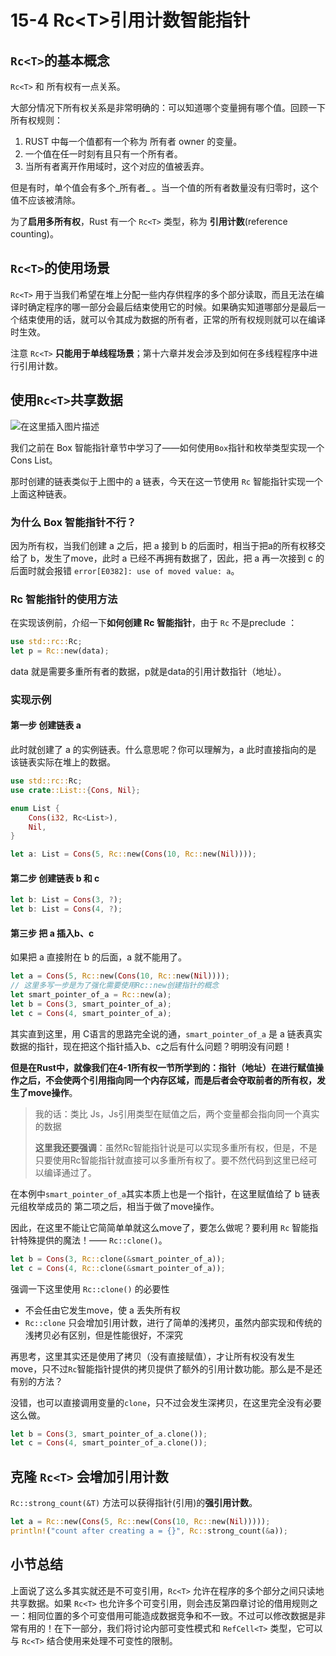 # 15-4 Rc&lt;T&gt;引用计数智能指针

## `Rc<T>`的基本概念

`Rc<T>` 和 所有权有一点关系。

大部分情况下所有权关系是非常明确的：可以知道哪个变量拥有哪个值。回顾一下所有权规则：

1. RUST 中每一个值都有一个称为 所有者 owner 的变量。
2. 一个值在任一时刻有且只有一个所有者。
3. 当所有者离开作用域时，这个对应的值被丢弃。

但是有时，单个值会有多个_所有者_ 。当一个值的所有者数量没有归零时，这个值不应该被清除。

为了**启用多所有权**，Rust 有一个 `Rc<T>` 类型，称为 **引用计数**\(reference counting\)。

## `Rc<T>`的使用场景

`Rc<T>` 用于当我们希望在堆上分配一些内存供程序的多个部分读取，而且无法在编译时确定程序的哪一部分会最后结束使用它的时候。如果确实知道哪部分是最后一个结束使用的话，就可以令其成为数据的所有者，正常的所有权规则就可以在编译时生效。

注意 `Rc<T>` **只能用于单线程场景**；第十六章并发会涉及到如何在多线程程序中进行引用计数。

## 使用`Rc<T>`共享数据

 

![&#x5728;&#x8FD9;&#x91CC;&#x63D2;&#x5165;&#x56FE;&#x7247;&#x63CF;&#x8FF0;](https://img-blog.csdnimg.cn/53cbddcebac14a718e47a14043fe1c2e.png)

我们之前在 Box 智能指针章节中学习了——如何使用`Box`指针和枚举类型实现一个Cons List。

那时创建的链表类似于上图中的 a 链表，今天在这一节使用 `Rc` 智能指针实现一个上面这种链表。

### 为什么 Box 智能指针不行？

因为所有权，当我们创建 a 之后，把 a 接到 b 的后面时，相当于把a的所有权移交给了 b，发生了move，此时 a 已经不再拥有数据了，因此，把 a 再一次接到 c 的后面时就会报错 `error[E0382]: use of moved value: a`。

### Rc 智能指针的使用方法

在实现该例前，介绍一下**如何创建 Rc 智能指针**，由于 `Rc` 不是preclude ：

```rust
use std::rc::Rc;
let p = Rc::new(data);
```

data 就是需要多重所有者的数据，p就是data的引用计数指针（地址）。

### 实现示例

#### 第一步 创建链表 a

此时就创建了 a 的实例链表。什么意思呢？你可以理解为，a 此时直接指向的是 该链表实际在堆上的数据。

```rust
use std::rc::Rc;
use crate::List::{Cons, Nil};

enum List {
    Cons(i32, Rc<List>),
    Nil,
}

let a: List = Cons(5, Rc::new(Cons(10, Rc::new(Nil))));
```

#### 第二步 创建链表 b 和 c

```rust
let b: List = Cons(3, ?);
let b: List = Cons(4, ?);
```

#### 第三步 把 a 插入b、c

如果把 a 直接附在 b 的后面，a 就不能用了。

```rust
let a = Cons(5, Rc::new(Cons(10, Rc::new(Nil))));
// 这里多写一步是为了强化需要使用Rc::new创建指针的概念
let smart_pointer_of_a = Rc::new(a);
let b = Cons(3, smart_pointer_of_a);
let c = Cons(4, smart_pointer_of_a);
```

其实直到这里，用 C语言的思路完全说的通，`smart_pointer_of_a` 是 a 链表真实数据的指针，现在把这个指针插入b、c之后有什么问题？明明没有问题！

**但是在Rust中，就像我们在4-1所有权一节所学到的：指针（地址）在进行赋值操作之后，不会使两个引用指向同一个内存区域，而是后者会夺取前者的所有权，发生了move操作**。

> 我的话：类比 Js，Js引用类型在赋值之后，两个变量都会指向同一个真实的数据
>
> **这里我还要强调**：虽然Rc智能指针说是可以实现多重所有权，但是，不是只要使用Rc智能指针就直接可以多重所有权了。要不然代码到这里已经可以编译通过了。

在本例中`smart_pointer_of_a`其实本质上也是一个指针，在这里赋值给了 b 链表元组枚举成员的 第二项之后，相当于做了move操作。

因此，在这里不能让它简简单单就这么move了，要怎么做呢？要利用 `Rc` 智能指针特殊提供的魔法！—— `Rc::clone()`。

```rust
let b = Cons(3, Rc::clone(&smart_pointer_of_a));
let c = Cons(4, Rc::clone(&smart_pointer_of_a));
```

强调一下这里使用 `Rc::clone()` 的必要性

* 不会任由它发生move，使 a 丢失所有权
* `Rc::clone` 只会增加引用计数，进行了简单的浅拷贝，虽然内部实现和传统的浅拷贝必有区别，但是性能很好，不深究

再思考，这里其实还是使用了拷贝（没有直接赋值），才让所有权没有发生move，只不过`Rc`智能指针提供的拷贝提供了额外的引用计数功能。那么是不是还有别的方法？

没错，也可以直接调用变量的`clone`，只不过会发生深拷贝，在这里完全没有必要这么做。

```rust
let b = Cons(3, smart_pointer_of_a.clone());
let c = Cons(4, smart_pointer_of_a.clone());
```

## 克隆 `Rc<T>` 会增加引用计数

`Rc::strong_count(&T)` 方法可以获得指针\(引用\)的**强引用计数**。

```rust
let a = Rc::new(Cons(5, Rc::new(Cons(10, Rc::new(Nil)))));
println!("count after creating a = {}", Rc::strong_count(&a));
```

## 小节总结

上面说了这么多其实就还是不可变引用，`Rc<T>` 允许在程序的多个部分之间只读地共享数据。如果 `Rc<T>` 也允许多个可变引用，则会违反第四章讨论的借用规则之一：相同位置的多个可变借用可能造成数据竞争和不一致。不过可以修改数据是非常有用的！在下一部分，我们将讨论内部可变性模式和 `RefCell<T>` 类型，它可以与 `Rc<T>` 结合使用来处理不可变性的限制。

